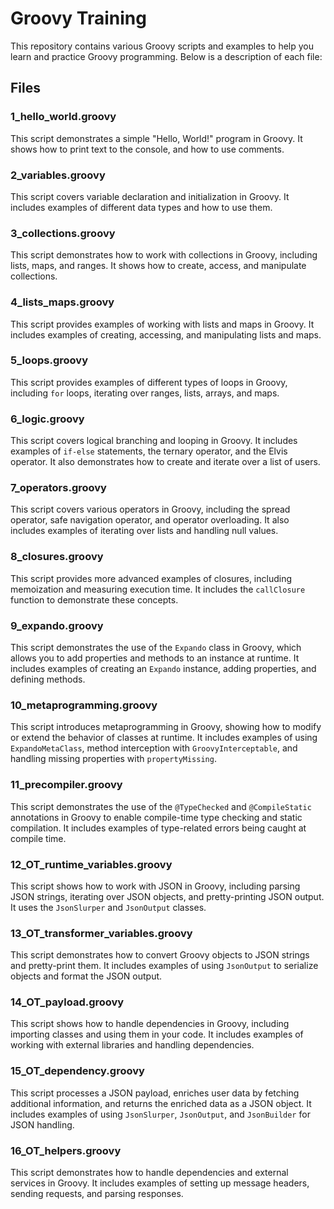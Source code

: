 # Groovy Training

This repository contains various Groovy scripts and examples to help you learn and practice Groovy programming. Below is a description of each file:

## Files

### 1_hello_world.groovy
This script demonstrates a simple "Hello, World!" program in Groovy. It shows how to print text to the console, and how to use comments.

### 2_variables.groovy
This script covers variable declaration and initialization in Groovy. It includes examples of different data types and how to use them.

### 3_collections.groovy
This script demonstrates how to work with collections in Groovy, including lists, maps, and ranges. It shows how to create, access, and manipulate collections.

### 4_lists_maps.groovy
This script provides examples of working with lists and maps in Groovy. It includes examples of creating, accessing, and manipulating lists and maps.

### 5_loops.groovy
This script provides examples of different types of loops in Groovy, including `for` loops, iterating over ranges, lists, arrays, and maps.

### 6_logic.groovy
This script covers logical branching and looping in Groovy. It includes examples of `if-else` statements, the ternary operator, and the Elvis operator. It also demonstrates how to create and iterate over a list of users.

### 7_operators.groovy
This script covers various operators in Groovy, including the spread operator, safe navigation operator, and operator overloading. It also includes examples of iterating over lists and handling null values.

### 8_closures.groovy
This script provides more advanced examples of closures, including memoization and measuring execution time. It includes the `callClosure` function to demonstrate these concepts.

### 9_expando.groovy
This script demonstrates the use of the `Expando` class in Groovy, which allows you to add properties and methods to an instance at runtime. It includes examples of creating an `Expando` instance, adding properties, and defining methods.

### 10_metaprogramming.groovy
This script introduces metaprogramming in Groovy, showing how to modify or extend the behavior of classes at runtime. It includes examples of using `ExpandoMetaClass`, method interception with `GroovyInterceptable`, and handling missing properties with `propertyMissing`.

### 11_precompiler.groovy
This script demonstrates the use of the `@TypeChecked` and `@CompileStatic` annotations in Groovy to enable compile-time type checking and static compilation. It includes examples of type-related errors being caught at compile time.

### 12_OT_runtime_variables.groovy
This script shows how to work with JSON in Groovy, including parsing JSON strings, iterating over JSON objects, and pretty-printing JSON output. It uses the `JsonSlurper` and `JsonOutput` classes.

### 13_OT_transformer_variables.groovy
This script demonstrates how to convert Groovy objects to JSON strings and pretty-print them. It includes examples of using `JsonOutput` to serialize objects and format the JSON output.

### 14_OT_payload.groovy
This script shows how to handle dependencies in Groovy, including importing classes and using them in your code. It includes examples of working with external libraries and handling dependencies.

### 15_OT_dependency.groovy
This script processes a JSON payload, enriches user data by fetching additional information, and returns the enriched data as a JSON object. It includes examples of using `JsonSlurper`, `JsonOutput`, and `JsonBuilder` for JSON handling.

### 16_OT_helpers.groovy
This script demonstrates how to handle dependencies and external services in Groovy. It includes examples of setting up message headers, sending requests, and parsing responses.



